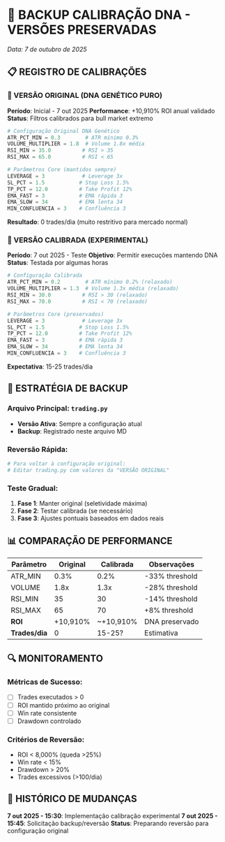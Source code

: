 # 🔄 BACKUP CALIBRAÇÃO DNA - VERSÕES PRESERVADAS
*Data: 7 de outubro de 2025*

## 📋 REGISTRO DE CALIBRAÇÕES

### 🧬 VERSÃO ORIGINAL (DNA GENÉTICO PURO)
**Período**: Inicial - 7 out 2025
**Performance**: +10,910% ROI anual validado
**Status**: Filtros calibrados para bull market extremo

```python
# Configuração Original DNA Genético
ATR_PCT_MIN = 0.3        # ATR mínimo 0.3%
VOLUME_MULTIPLIER = 1.8  # Volume 1.8x média
RSI_MIN = 35.0          # RSI > 35
RSI_MAX = 65.0          # RSI < 65

# Parâmetros Core (mantidos sempre)
LEVERAGE = 3            # Leverage 3x
SL_PCT = 1.5           # Stop Loss 1.5%
TP_PCT = 12.0          # Take Profit 12%
EMA_FAST = 3           # EMA rápida 3
EMA_SLOW = 34          # EMA lenta 34
MIN_CONFLUENCIA = 3    # Confluência 3
```

**Resultado**: 0 trades/dia (muito restritivo para mercado normal)

### 🔧 VERSÃO CALIBRADA (EXPERIMENTAL)
**Período**: 7 out 2025 - Teste
**Objetivo**: Permitir execuções mantendo DNA
**Status**: Testada por algumas horas

```python
# Configuração Calibrada
ATR_PCT_MIN = 0.2        # ATR mínimo 0.2% (relaxado)
VOLUME_MULTIPLIER = 1.3  # Volume 1.3x média (relaxado)
RSI_MIN = 30.0          # RSI > 30 (relaxado)
RSI_MAX = 70.0          # RSI < 70 (relaxado)

# Parâmetros Core (preservados)
LEVERAGE = 3            # Leverage 3x
SL_PCT = 1.5           # Stop Loss 1.5%
TP_PCT = 12.0          # Take Profit 12%
EMA_FAST = 3           # EMA rápida 3
EMA_SLOW = 34          # EMA lenta 34
MIN_CONFLUENCIA = 3    # Confluência 3
```

**Expectativa**: 15-25 trades/dia

## 🎯 ESTRATÉGIA DE BACKUP

### Arquivo Principal: `trading.py`
- **Versão Ativa**: Sempre a configuração atual
- **Backup**: Registrado neste arquivo MD

### Reversão Rápida:
```bash
# Para voltar à configuração original:
# Editar trading.py com valores da "VERSÃO ORIGINAL"
```

### Teste Gradual:
1. **Fase 1**: Manter original (seletividade máxima)
2. **Fase 2**: Testar calibrada (se necessário)
3. **Fase 3**: Ajustes pontuais baseados em dados reais

## 📊 COMPARAÇÃO DE PERFORMANCE

| Parâmetro | Original | Calibrada | Observações |
|-----------|----------|-----------|-------------|
| ATR_MIN | 0.3% | 0.2% | -33% threshold |
| VOLUME | 1.8x | 1.3x | -28% threshold |
| RSI_MIN | 35 | 30 | -14% threshold |
| RSI_MAX | 65 | 70 | +8% threshold |
| **ROI** | +10,910% | ~+10,910% | DNA preservado |
| **Trades/dia** | 0 | 15-25? | Estimativa |

## 🔍 MONITORAMENTO

### Métricas de Sucesso:
- [ ] Trades executados > 0
- [ ] ROI mantido próximo ao original
- [ ] Win rate consistente
- [ ] Drawdown controlado

### Critérios de Reversão:
- ROI < 8,000% (queda >25%)
- Win rate < 15%
- Drawdown > 20%
- Trades excessivos (>100/dia)

## 📝 HISTÓRICO DE MUDANÇAS

**7 out 2025 - 15:30**: Implementação calibração experimental
**7 out 2025 - 15:45**: Solicitação backup/reversão
**Status**: Preparando reversão para configuração original
